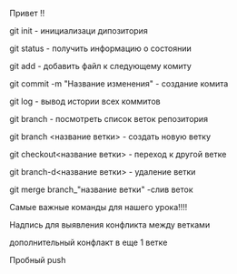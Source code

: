 Привет !!

git init - инициализаци дипозитория

git status - получить информацию о состоянии

git add - добавить файл к следующему комиту

git commit -m "Название изменения" - создание комита

git log - вывод истории всех коммитов

git branch - посмотреть список веток репозитория

git branch <название ветки> - создать новую ветку

git checkout<название ветки> - переход к другой ветке

git branch-d<название ветки> - удаление ветки

git merge branch_"название ветки" -слив веток

Самые важные команды для нашего урока!!!!

Надпись для выявления конфликта между ветками

дополнительный конфлакт в еще 1 ветке

Пробный push
